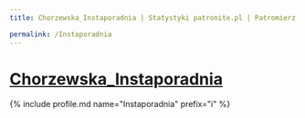 ```yaml
---
title: Chorzewska_Instaporadnia | Statystyki patronite.pl | Patromierz

permalink: /Instaporadnia
---
```


# [Chorzewska_Instaporadnia](https://patronite.pl/Instaporadnia)

{% include profile.md name="Instaporadnia" prefix="i" %}
